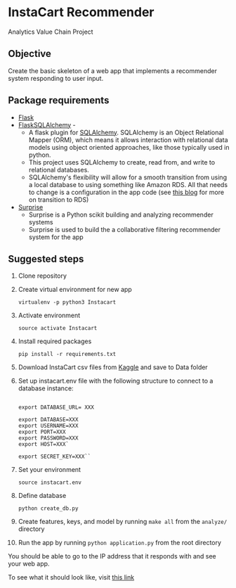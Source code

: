 # InstaCart Recommender 
Analytics Value Chain Project

## Objective
Create the basic skeleton of a web app that implements a recommender system responding to user input. 

## Package requirements
* [Flask](http://flask.pocoo.org/docs/0.12/)
* [FlaskSQLAlchemy](http://flask-sqlalchemy.pocoo.org/2.3/quickstart/#a-minimal-application)  - 
    * A flask plugin for [SQLAlchemy](http://www.sqlalchemy.org/). SQLAlchemy is an Object Relational Mapper (ORM), which means it allows interaction with relational data models using object oriented approaches, like those typically used in python. 
    * This project uses SQLAlchemy to create, read from, and write to relational databases. 
    * SQLAlchemy's flexibility will allow for a smooth transition from using a local database to using something like Amazon RDS. All that needs to change is a configuration in the app code (see [this blog](https://medium.com/@rodkey/deploying-a-flask-application-on-aws-a72daba6bb80) for more on transition to RDS)
* [Surprise](http://surpriselib.com/) 
    * Surprise is a Python scikit building and analyzing recommender systems
    * Surprise is used to build the a collaborative filtering recommender system for the app
 
## Suggested steps

1. Clone repository

2. Create virtual environment for new app 

    ```virtualenv -p python3 Instacart```
    
3. Activate environment

    ```source activate Instacart```

4. Install required packages 

    ```pip install -r requirements.txt```

5. Download InstaCart csv files from [Kaggle](https://www.kaggle.com/c/instacart-market-basket-analysis/data) and save to Data folder

6. Set up instacart.env file with the following structure to connect to a database instance: 

   ```#!/bin/bash

   export DATABASE_URL= XXX

   export DATABASE=XXX
   export USERNAME=XXX
   export PORT=XXX
   export PASSWORD=XXX
   export HOST=XXX`
   
   export SECRET_KEY=XXX`` 

6. Set your environment

   ```source instacart.env```

7. Define database 

    ```python create_db.py```
    
8. Create features, keys, and model by running  ```make all``` from the ```analyze/``` directory
   
9. Run the app by running ```python application.py``` from the root directory

You should be able to go to the IP address that it responds with and see your web app.

To see what it should look like, visit [this link](http://instacart-dev.us-east-2.elasticbeanstalk.com/homepage)